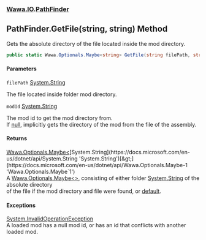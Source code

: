 ### [Wawa.IO](Wawa.IO.md 'Wawa.IO').[PathFinder](PathFinder.md 'Wawa.IO.PathFinder')

## PathFinder.GetFile(string, string) Method

Gets the absolute directory of the file located inside the mod directory.

```csharp
public static Wawa.Optionals.Maybe<string> GetFile(string filePath, string modId=null);
```
#### Parameters

<a name='Wawa.IO.PathFinder.GetFile(string,string).filePath'></a>

`filePath` [System.String](https://docs.microsoft.com/en-us/dotnet/api/System.String 'System.String')

The file located inside folder mod directory.

<a name='Wawa.IO.PathFinder.GetFile(string,string).modId'></a>

`modId` [System.String](https://docs.microsoft.com/en-us/dotnet/api/System.String 'System.String')

The mod id to get the mod directory from.  
If [null](https://docs.microsoft.com/en-us/dotnet/csharp/language-reference/keywords/null 'https://docs.microsoft.com/en-us/dotnet/csharp/language-reference/keywords/null'), implicitly gets the directory of the mod from the file of the assembly.

#### Returns
[Wawa.Optionals.Maybe&lt;](https://docs.microsoft.com/en-us/dotnet/api/Wawa.Optionals.Maybe-1 'Wawa.Optionals.Maybe`1')[System.String](https://docs.microsoft.com/en-us/dotnet/api/System.String 'System.String')[&gt;](https://docs.microsoft.com/en-us/dotnet/api/Wawa.Optionals.Maybe-1 'Wawa.Optionals.Maybe`1')  
A [Wawa.Optionals.Maybe&lt;&gt;](https://docs.microsoft.com/en-us/dotnet/api/Wawa.Optionals.Maybe-1 'Wawa.Optionals.Maybe`1'), consisting of either folder [System.String](https://docs.microsoft.com/en-us/dotnet/api/System.String 'System.String') of the absolute directory  
of the file if the mod directory and file were found, or [default](https://docs.microsoft.com/en-us/dotnet/csharp/language-reference/keywords/default 'https://docs.microsoft.com/en-us/dotnet/csharp/language-reference/keywords/default').

#### Exceptions

[System.InvalidOperationException](https://docs.microsoft.com/en-us/dotnet/api/System.InvalidOperationException 'System.InvalidOperationException')  
A loaded mod has a null mod id, or has an id that conflicts with another loaded mod.